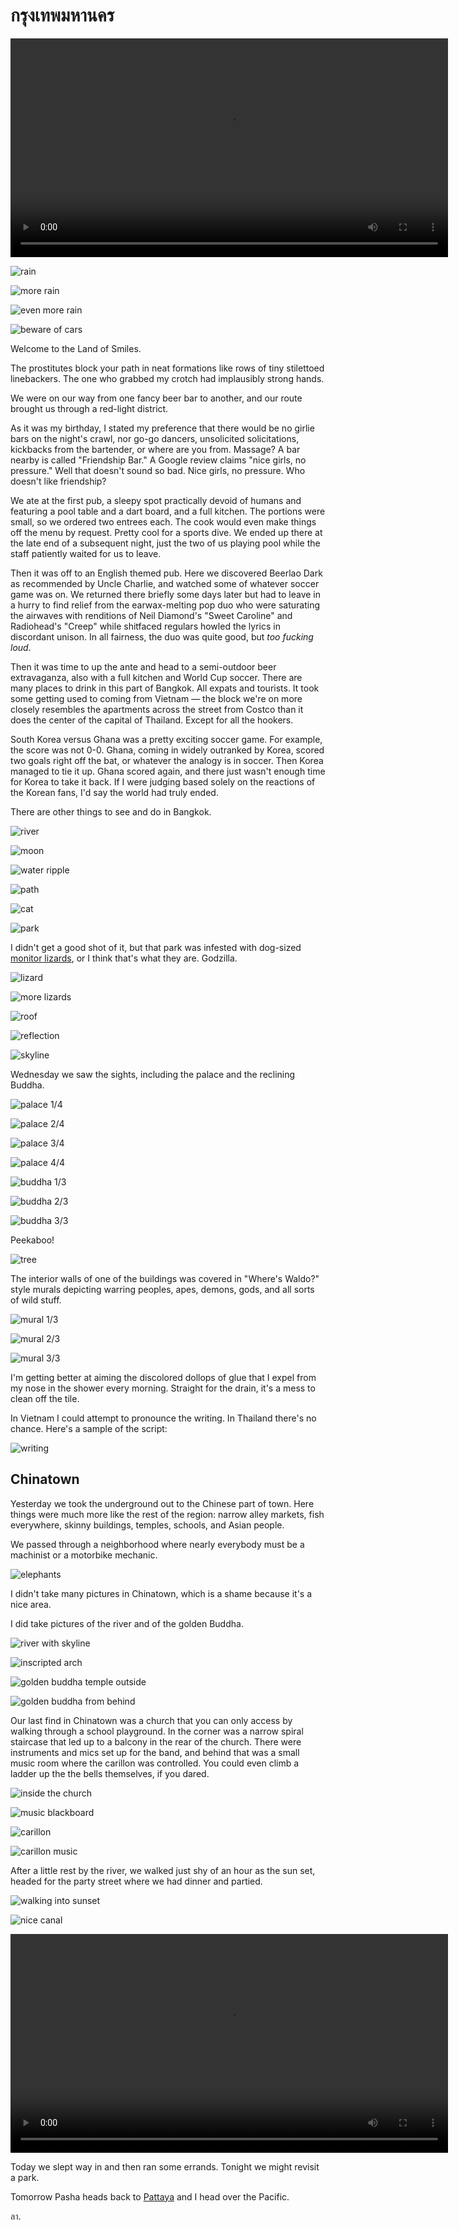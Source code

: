 กรุงเทพมหานคร
============
<video controls="true" width="700">
  <source src="blade-runner-2022.mp4" type="video/mp4"/>
</video>

![rain](rain-1_small.webp)

![more rain](rain-2_small.webp)

![even more rain](rain-3_small.webp)

![beware of cars](beware_small.webp)

Welcome to the Land of Smiles.

The prostitutes block your path in neat formations like rows of tiny stilettoed
linebackers.  The one who grabbed my crotch had implausibly strong hands.

We were on our way from one fancy beer bar to another, and our route brought
us through a red-light district. 

As it was my birthday, I stated my preference that there would be no girlie
bars on the night's crawl, nor go-go dancers, unsolicited solicitations,
kickbacks from the bartender, or where are you from.  Massage?  A bar nearby is
called "Friendship Bar."  A Google review claims "nice girls, no pressure."
Well that doesn't sound so bad.  Nice girls, no pressure.  Who doesn't like
friendship?

We ate at the first pub, a sleepy spot practically devoid of humans and
featuring a pool table and a dart board, and a full kitchen.  The portions were
small, so we ordered two entrees each.  The cook would even make things off
the menu by request.  Pretty cool for a sports dive.  We ended up there at the
late end of a subsequent night, just the two of us playing pool while the staff
patiently waited for us to leave.

Then it was off to an English themed pub.  Here we discovered Beerlao Dark as
recommended by Uncle Charlie, and watched some of whatever soccer game was on.
We returned there briefly some days later but had to leave in a hurry to find
relief from the earwax-melting pop duo who were saturating the airwaves with
renditions of Neil Diamond's "Sweet Caroline" and Radiohead's "Creep" while
shitfaced regulars howled the lyrics in discordant unison.  In all fairness,
the duo was quite good, but _too fucking loud_.

Then it was time to up the ante and head to a semi-outdoor beer extravaganza,
also with a full kitchen and World Cup soccer.  There are many places to drink
in this part of Bangkok.  All expats and tourists.  It took some getting used
to coming from Vietnam — the block we're on more closely resembles the
apartments across the street from Costco than it does the center of the
capital of Thailand.  Except for all the hookers.

South Korea versus Ghana was a pretty exciting soccer game. For example, the
score was not 0-0.  Ghana, coming in widely outranked by Korea, scored two
goals right off the bat, or whatever the analogy is in soccer. Then Korea
managed to tie it up.  Ghana scored again, and there just wasn't enough time
for Korea to take it back.  If I were judging based solely on the reactions of
the Korean fans, I'd say the world had truly ended.

There are other things to see and do in Bangkok.

![river](river_small.webp)

![moon](moon_small.webp)

![water ripple](ripple_small.webp)

![path](path_small.webp)

![cat](cat_small.webp)

![park](park_small.webp)

I didn't get a good shot of it, but that park was infested with dog-sized [monitor lizards][1], or I think that's what they are.  Godzilla.

![lizard](lizard_small.webp)

![more lizards](lizard-2_small.webp)

![roof](roof_small.webp)

![reflection](reflection_small.webp)

![skyline](skyline_small.webp)

Wednesday we saw the sights, including the palace and the reclining Buddha.

![palace 1/4](palace-1_small.webp)

![palace 2/4](palace-2_small.webp)

![palace 3/4](palace-3_small.webp)

![palace 4/4](palace-4_small.webp)

![buddha 1/3](buddha-1_small.webp)

![buddha 2/3](buddha-2_small.webp)

![buddha 3/3](buddha-3_small.webp)

Peekaboo!

![tree](tree_small.webp)

The interior walls of one of the buildings was covered in "Where's Waldo?"
style murals depicting warring peoples, apes, demons, gods, and all sorts of
wild stuff.

![mural 1/3](mural-1_small.webp)

![mural 2/3](mural-2_small.webp)

![mural 3/3](mural-3_small.webp)

I'm getting better at aiming the discolored dollops of glue that I expel from
my nose in the shower every morning.  Straight for the drain, it's a mess to
clean off the tile.

In Vietnam I could attempt to pronounce the writing.  In Thailand there's no
chance.  Here's a sample of the script:

![writing](writing_small.webp)

Chinatown
---------
Yesterday we took the underground out to the Chinese part of town.  Here things
were much more like the rest of the region: narrow alley markets, fish
everywhere, skinny buildings, temples, schools, and Asian people.

We passed through a neighborhood where nearly everybody must be a machinist
or a motorbike mechanic.

![elephants](elephants_small.webp)

I didn't take many pictures in Chinatown, which is a shame because it's a nice
area.

I did take pictures of the river and of the golden Buddha.

![river with skyline](river-2_small.webp)

![inscripted arch](arch_small.webp)

![golden buddha temple outside](golden-1_small.webp)

![golden buddha from behind](golden-2_small.webp)

Our last find in Chinatown was a church that you can only access by walking
through a school playground.  In the corner was a narrow spiral staircase that
led up to a balcony in the rear of the church.  There were instruments and mics
set up for the band, and behind that was a small music room where the carillon
was controlled.  You could even climb a ladder up the the bells themselves, if
you dared.

![inside the church](church-1_small.webp)

![music blackboard](church-2_small.webp)

![carillon](church-3_small.webp)

![carillon music](church-4_small.webp)

After a little rest by the river, we walked just shy of an hour as the sun set,
headed for the party street where we had dinner and partied.

![walking into sunset](walk-1_small.webp)

![nice canal](walk-2_small.webp)

<video controls="true" width="700">
  <source src="party.mp4" type="video/mp4"/>
</video>

Today we slept way in and then ran some errands.  Tonight we might revisit a
park.

Tomorrow Pasha heads back to [Pattaya][2] and I head over the Pacific.

ลา.

[1]: https://en.wikipedia.org/wiki/Monitor_lizard
[2]: https://en.wikipedia.org/wiki/Pattaya
